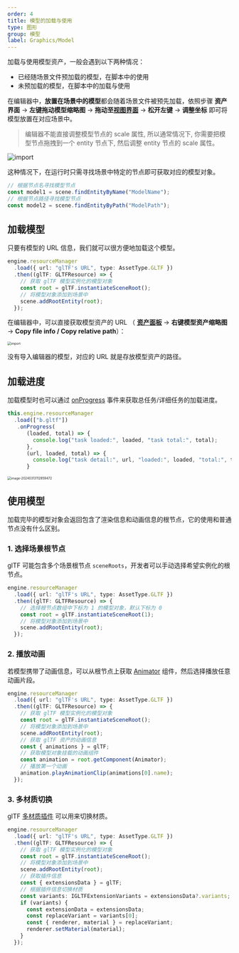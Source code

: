 ```yaml
---
order: 4
title: 模型的加载与使用
type: 图形
group: 模型
label: Graphics/Model
---
```


加载与使用模型资产，一般会遇到以下两种情况：

- 已经随场景文件预加载的模型，在脚本中的使用
- 未预加载的模型，在脚本中的加载与使用

在编辑器中，**放置在场景中的模型**都会随着场景文件被预先加载，依照步骤 **资产界面** -> **左键拖动模型缩略图** -> **拖动至[视图界面](/docs/interface/viewport)** -> **松开左键** -> **调整坐标** 即可将模型放置在对应场景中。

> 编辑器不能直接调整模型节点的 scale 属性, 所以通常情况下, 你需要把模型节点拖拽到一个 entity 节点下, 然后调整 entity 节点的 scale 属性。

<img src="https://gw.alipayobjects.com/zos/OasisHub/8e088349-f36d-4d16-a525-bbb63fe00105/import.gif" alt="import" style="zoom:100%;" />

这种情况下，在运行时只需寻找场景中特定的节点即可获取对应的模型对象。

```typescript
// 根据节点名寻找模型节点
const model1 = scene.findEntityByName("ModelName");
// 根据节点路径寻找模型节点
const model2 = scene.findEntityByPath("ModelPath");
```

## 加载模型

只要有模型的 URL 信息，我们就可以很方便地加载这个模型。

```typescript
engine.resourceManager
  .load({ url: "glTF's URL", type: AssetType.GLTF })
  .then((glTF: GLTFResource) => {
    // 获取 glTF 模型实例化的模型对象
    const root = glTF.instantiateSceneRoot();
    // 将模型对象添加到场景中
    scene.addRootEntity(root);
  });
```

在编辑器中，可以直接获取模型资产的 URL （ **[资产面板](/docs/assets-interface)** -> **右键模型资产缩略图** -> **Copy file info / Copy relative path**）：

<img src="https://mdn.alipayobjects.com/huamei_yo47yq/afts/img/A*T6-QR7KrH8oAAAAAAAAAAAAADhuCAQ/original" alt="import" style="zoom: 50%;" />

没有导入编辑器的模型，对应的 URL 就是存放模型资产的路径。

## 加载进度

加载模型时也可以通过 [onProgress](/apis/core/#AssetPromise-onProgress) 事件来获取总任务/详细任务的加载进度。

```typescript
this.engine.resourceManager
  .load(["b.gltf"])
   .onProgress(
      (loaded, total) => {
        console.log("task loaded:", loaded, "task total:", total);
      },
      (url, loaded, total) => {
        console.log("task detail:", url, "loaded:", loaded, "total:", total);
      }
```

<img src="https://gw.alipayobjects.com/zos/OasisHub/b1623aee-4f1b-405a-b5b5-c63b64dbb9de/image-20240313112859472.png" alt="image-20240313112859472" style="zoom:50%;" />

## 使用模型

加载完毕的模型对象会返回包含了渲染信息和动画信息的根节点，它的使用和普通节点没有什么区别。

<playground src="gltf-basic.ts"></playground>

### 1. 选择场景根节点

glTF 可能包含多个场景根节点 `sceneRoots`，开发者可以手动选择希望实例化的根节点。

```typescript
engine.resourceManager
  .load({ url: "glTF's URL", type: AssetType.GLTF })
  .then((glTF: GLTFResource) => {
    // 选择根节点数组中下标为 1 的模型对象，默认下标为 0
    const root = glTF.instantiateSceneRoot(1);
    // 将模型对象添加到场景中
    scene.addRootEntity(root);
  });
```

### 2. 播放动画

若模型携带了动画信息，可以从根节点上获取 [Animator](/apis/core/#Animator) 组件，然后选择播放任意动画片段。

```typescript
engine.resourceManager
  .load({ url: "glTF's URL", type: AssetType.GLTF })
  .then((glTF: GLTFResource) => {
    // 获取 glTF 模型实例化的模型对象
    const root = glTF.instantiateSceneRoot();
    // 将模型对象添加到场景中
    scene.addRootEntity(root);
    // 获取 glTF 资产的动画信息
    const { animations } = glTF;
    // 获取模型对象挂载的动画组件
    const animation = root.getComponent(Animator);
    // 播放第一个动画
    animation.playAnimationClip(animations[0].name);
  });
```

### 3. 多材质切换

glTF [多材质插件](https://github.com/KhronosGroup/glTF/tree/master/extensions/2.0/Khronos/KHR_materials_variants) 可以用来切换材质。

```typescript
engine.resourceManager
  .load({ url: "glTF's URL", type: AssetType.GLTF })
  .then((glTF: GLTFResource) => {
    // 获取 glTF 模型实例化的模型对象
    const root = glTF.instantiateSceneRoot();
    // 将模型对象添加到场景中
    scene.addRootEntity(root);
    // 获取插件信息
    const { extensionsData } = glTF;
    // 根据插件信息切换材质
    const variants: IGLTFExtensionVariants = extensionsData?.variants;
    if (variants) {
      const extensionData = extensionsData;
      const replaceVariant = variants[0];
      const { renderer, material } = replaceVariant;
      renderer.setMaterial(material);
    }
  });
```
